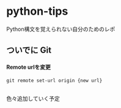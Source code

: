 # python-tips

Python構文を覚えられない自分のためのレポ

## ついでに Git

#### Remote urlを変更
``` git remote set-url origin {new url} ```


##
色々追加していく予定
